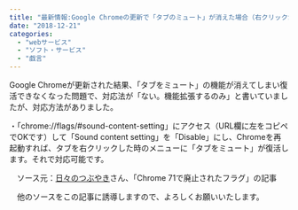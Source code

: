 ```yaml
---
title: "最新情報:Google Chromeの更新で「タブのミュート」が消えた場合（右クリックからミュート可能）"
date: "2018-12-21"
categories: 
  - "webサービス"
  - "ソフト・サービス"
  - "戯言"
---
```


Google Chromeが更新された結果、「タブをミュート」の機能が消えてしまい復活できなくなった問題で、対応法が「ない。機能拡張するのみ」と書いていましたが、対応方法がありました。

・「chrome://flags/#sound-content-setting」にアクセス（URL欄に左をコピペでOKです）して「Sound content setting」を「Disable」にし、Chromeを再起動すれば、タブを右クリックした時のメニューに「タブをミュート」が復活します。それで対応可能です。

　ソース元：[日々のつぶやき](https://00.bulog.jp/archives/5855)さん、「Chrome 71で廃止されたフラグ」の記事

　他のソースをこの記事に誘導しますので、よろしくお願いいたします。
